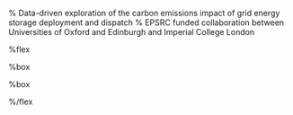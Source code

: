 % Data-driven exploration of the carbon emissions impact of grid energy storage deployment and dispatch
% EPSRC funded collaboration between Universities of Oxford and Edinburgh and Imperial College London

%flex

[](Research)%box

[](People)%box

%/flex
